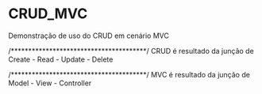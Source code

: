 # CRUD_MVC
Demonstração de uso do CRUD em cenário MVC

/***************************************/
CRUD é resultado da junção de Create - Read - Update - Delete

/***************************************/
MVC é resultado da junção de Model - View - Controller
